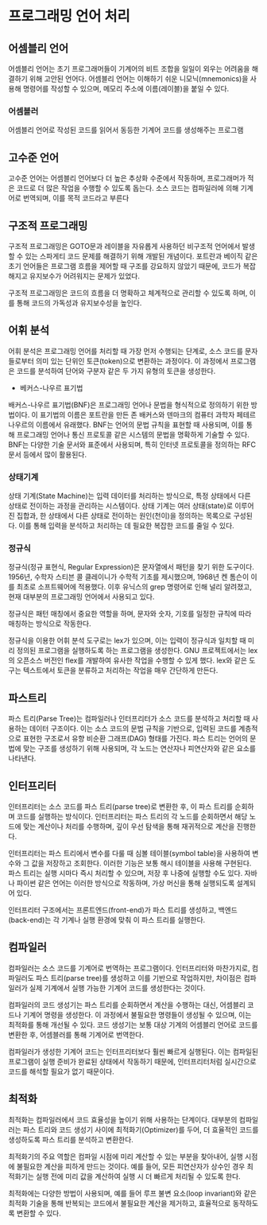 # 프로그래밍 언어 처리

## 어셈블리 언어

어셈블리 언어는 초기 프로그래머들이 기계어의 비트 조합을 일일이 외우는 어려움을 해결하기 위해 고안된 언어다. 어셈블리 언어는 이해하기 쉬운 니모닉(mnemonics)을 사용해 명령어를 작성할 수 있으며, 메모리 주소에 이름(레이블)을 붙일 수 있다.

### 어셈블러

어셈블리 언어로 작성된 코드를 읽어서 동등한 기계어 코드를 생성해주는 프로그램

## 고수준 언어

고수준 언어는 어셈블리 언어보다 더 높은 추상화 수준에서 작동하며, 프로그래머가 적은 코드로 더 많은 작업을 수행할 수 있도록 돕는다. 소스 코드는 컴파일러에 의해 기계어로 번역되며, 이를 목적 코드라고 부른다

## 구조적 프로그래밍

구조적 프로그래밍은 GOTO문과 레이블을 자유롭게 사용하던 비구조적 언어에서 발생할 수 있는 스파게티 코드 문제를 해결하기 위해 개발된 개념이다. 포트란과 베이직 같은 초기 언어들은 프로그램 흐름을 제어할 때 구조를 강요하지 않았기 때문에, 코드가 복잡해지고 유지보수가 어려워지는 문제가 있었다.

구조적 프로그래밍은 코드의 흐름을 더 명확하고 체계적으로 관리할 수 있도록 하며, 이를 통해 코드의 가독성과 유지보수성을 높인다. 

## 어휘 분석

어휘 분석은 프로그래밍 언어를 처리할 때 가장 먼저 수행되는 단계로, 소스 코드를 문자들로부터 의미 있는 단위인 토큰(token)으로 변환하는 과정이다. 이 과정에서 프로그램은 코드를 분석하여 단어와 구분자 같은 두 가지 유형의 토큰을 생성한다.


* 베커스-나우르 표기법
  
배커스-나우르 표기법(BNF)은 프로그래밍 언어나 문법을 형식적으로 정의하기 위한 방법이다. 이 표기법의 이름은 포트란을 만든 존 배커스와 덴마크의 컴퓨터 과학자 페테르 나우르의 이름에서 유래했다. BNF는 언어의 문법 규칙을 표현할 때 사용되며, 이를 통해 프로그래밍 언어나 통신 프로토콜 같은 시스템의 문법을 명확하게 기술할 수 있다. BNF는 다양한 기술 문서와 표준에서 사용되며, 특히 인터넷 프로토콜을 정의하는 RFC 문서 등에서 많이 활용된다.

### 상태기계

상태 기계(State Machine)는 입력 데이터를 처리하는 방식으로, 특정 상태에서 다른 상태로 전이하는 과정을 관리하는 시스템이다. 상태 기계는 여러 상태(state)로 이루어진 집합과, 한 상태에서 다른 상태로 전이하는 원인(천이)을 정의하는 목록으로 구성된다. 이를 통해 입력을 분석하고 처리하는 데 필요한 복잡한 코드를 줄일 수 있다.

### 정규식

정규식(정규 표현식, Regular Expression)은 문자열에서 패턴을 찾기 위한 도구이다. 1956년, 수학자 스티븐 콜 클레이니가 수학적 기초를 제시했으며, 1968년 켄 톰슨이 이를 최초로 소프트웨어에 적용했다. 이후 유닉스의 grep 명령어로 인해 널리 알려졌고, 현재 대부분의 프로그래밍 언어에서 사용되고 있다.

정규식은 패턴 매칭에서 중요한 역할을 하며, 문자와 숫자, 기호를 일정한 규칙에 따라 매칭하는 방식으로 작동한다.

정규식을 이용한 어휘 분석 도구로는 lex가 있으며, 이는 입력이 정규식과 일치할 때 미리 정의된 프로그램을 실행하도록 하는 프로그램을 생성한다. GNU 프로젝트에서는 lex의 오픈소스 버전인 flex를 개발하여 유사한 작업을 수행할 수 있게 했다. lex와 같은 도구는 텍스트에서 토큰을 분류하고 처리하는 작업을 매우 간단하게 만든다.


## 파스트리

파스 트리(Parse Tree)는 컴파일러나 인터프리터가 소스 코드를 분석하고 처리할 때 사용하는 데이터 구조이다. 이는 소스 코드의 문법 규칙을 기반으로, 입력된 코드를 계층적으로 표현한 구조로서 유향 비순환 그래프(DAG) 형태를 가진다. 파스 트리는 언어의 문법에 맞는 구조를 생성하기 위해 사용되며, 각 노드는 연산자나 피연산자와 같은 요소를 나타낸다.


## 인터프리터

인터프리터는 소스 코드를 파스 트리(parse tree)로 변환한 후, 이 파스 트리를 순회하며 코드를 실행하는 방식이다. 인터프리터는 파스 트리의 각 노드를 순회하면서 해당 노드에 맞는 계산이나 처리를 수행하며, 깊이 우선 탐색을 통해 재귀적으로 계산을 진행한다.

인터프리터는 파스 트리에서 변수를 다룰 때 심볼 테이블(symbol table)을 사용하여 변수와 그 값을 저장하고 조회한다. 이러한 기능은 보통 해시 테이블을 사용해 구현된다. 파스 트리는 실행 시마다 즉시 처리할 수 있으며, 저장 후 나중에 실행할 수도 있다. 자바나 파이썬 같은 언어는 이러한 방식으로 작동하며, 가상 머신을 통해 실행되도록 설계되어 있다.

인터프리터 구조에서는 프론트엔드(front-end)가 파스 트리를 생성하고, 백엔드(back-end)는 각 기계나 실행 환경에 맞춰 이 파스 트리를 실행한다.

## 컴파일러

컴파일러는 소스 코드를 기계어로 번역하는 프로그램이다. 인터프리터와 마찬가지로, 컴파일러도 파스 트리(parse tree)를 생성하고 이를 기반으로 작업하지만, 차이점은 컴파일러가 실제 기계에서 실행 가능한 기계어 코드를 생성한다는 것이다.

컴파일러의 코드 생성기는 파스 트리를 순회하면서 계산을 수행하는 대신, 어셈블리 코드나 기계어 명령을 생성한다. 이 과정에서 불필요한 명령들이 생성될 수 있으며, 이는 최적화를 통해 개선될 수 있다. 코드 생성기는 보통 대상 기계의 어셈블리 언어로 코드를 변환한 후, 어셈블러를 통해 기계어로 번역한다.

컴파일러가 생성한 기계어 코드는 인터프리터보다 훨씬 빠르게 실행된다. 이는 컴파일된 프로그램이 실행 준비가 완료된 상태에서 작동하기 때문에, 인터프리터처럼 실시간으로 코드를 해석할 필요가 없기 때문이다.


## 최적화

최적화는 컴파일러에서 코드 효율성을 높이기 위해 사용하는 단계이다. 대부분의 컴파일러는 파스 트리와 코드 생성기 사이에 최적화기(Optimizer)를 두어, 더 효율적인 코드를 생성하도록 파스 트리를 분석하고 변환한다.

최적화기의 주요 역할은 컴파일 시점에 미리 계산할 수 있는 부분을 찾아내어, 실행 시점에 불필요한 계산을 피하게 만드는 것이다. 예를 들어, 모든 피연산자가 상수인 경우 최적화기는 실행 전에 미리 값을 계산하여 실행 시 더 빠르게 처리될 수 있도록 한다.

최적화에는 다양한 방법이 사용되며, 예를 들어 루프 불변 요소(loop invariant)와 같은 최적화 기술을 통해 반복되는 코드에서 불필요한 계산을 제거하고, 효율적으로 동작하도록 변환할 수 있다.